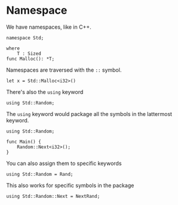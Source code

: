 # Namespace

We have namespaces, like in C++.

```
namespace Std;

where
    T : Sized
func Malloc(): *T;
```

Namespaces are traversed with the `::` symbol.

```
let x = Std::Malloc<i32>()
```

There's also the `using` keyword

```
using Std::Random;
```

The `using` keyword would package all the symbols in the lattermost keyword.

```
using Std::Random;

func Main() {
    Random::Next<i32>();
}
```

You can also assign them to specific keywords

```
using Std::Random = Rand;
```

This also works for specific symbols in the package

```
using Std::Random::Next = NextRand;
```
